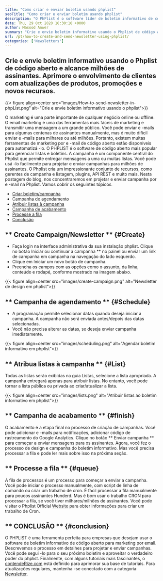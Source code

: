 ```yaml
---
title: "Como criar e enviar boletim usando phplist" 
seoTitle: "Como criar e enviar boletim usando phplist" 
description: "O PhPlist é o software líder de boletim informativo de código aberto para marketing por email. Este é o guia para iniciantes para criar e enviar campanhas de boletim informativo." 
date: Thu, 29 Oct 2020 18:30:18 +0000
author: Masood Anwer
summary: "Crie e envie boletim informativo usando o Phplist de código aberto e alcance milhões de assinantes. Aprimore o envolvimento de clientes com atualizações de produtos, promoções e novos recursos." 
url: /pt/how-to-create-and-send-newsletter-using-phplist/
categories: ['Newsletters']
---
```


## Crie e envie boletim informativo usando o Phplist de código aberto e alcance milhões de assinantes. Aprimore o envolvimento de clientes com atualizações de produtos, promoções e novos recursos.

{{< figure align=center src="images/How-to-send-newsletter-in-phpList.png" alt="Crie e envie boletim informativo usando o phplist">}}

O marketing é uma parte importante de qualquer negócio online ou offline. O email marketing é uma das ferramentas mais fáceis de marketing e transmitir uma mensagem a um grande público. Você pode enviar e -mails para algumas centenas de assinantes manualmente, mas é muito difícil enviar e -mails para milhares ou até milhões. Portanto, existem muitas ferramentas de marketing por e -mail de código aberto estão disponíveis para automatizá -lo.
O PHPLIST é o software de código aberto mais popular para gerenciar listas e boletins. A campanha é um componente central do Phplist que permite entregar mensagens a uma ou muitas listas. Você pode usá -lo facilmente para projetar e enviar campanhas para milhões de assinantes. O Phplist cria um impressionante conjunto de recursos, como gerentes de campanha e listagem, plugins, API REST e muito mais.
Nesta postagem do blog, nos concentraremos em projetar e enviar campanha por e -mail na Phplist. Vamos cobrir os seguintes tópicos.
  * [Criar boletim/campanha][2]
  * [Campanha de agendamento][3]
  * [Atribuir listas à campanha][4]
  * [Campanha de acabamento][5]
  * [Processe a fila][6]
  * [Conclusão][7]

## ** Create Campaign/Newsletter ** {#Create}
  * Faça login na interface administrativa da sua instalação phplist. Clique no botão Iniciar ou continuar a campanha ** no painel ou enviar um link de campanha em campanha na navegação do lado esquerdo.
  * Clique em Iniciar um novo botão de campanha.
  * Preencha os campos com as opções como o assunto, da linha, conteúdo e rodapé, conforme mostrado na imagem abaixo.

{{< figure align=center src="images/create-campaign.png" alt="Newsletter de design em phplist">}}


## ** Campanha de agendamento ** {#Schedule}
  * A programação permite selecionar datas quando deseja iniciar a campanha. A campanha não será enviada antes/depois das datas selecionadas.
  * Você não precisa alterar as datas, se deseja enviar campanha imediatamente.

{{< figure align=center src="images/scheduling.png" alt="Agendar boletim informativo em phplist">}}


## ** Atribua listas à campanha ** {#List}
Todas as listas serão exibidas na guia Listas, selecione a lista apropriada. A campanha entregará apenas para atribuir listas. No entanto, você pode tornar a lista pública ou privada ao criar/atualizar a lista.

{{< figure align=center src="images/lists.png" alt="Atribuir listas ao boletim informativo em phplist">}}


## ** Campanha de acabamento ** {#finish}
O acabamento é a etapa final no processo de criação de campanhas. Você pode adicionar e -mails para notificações, adicionar código de rastreamento do Google Analytics. Clique no botão ** Enviar campanha ** para começar a enviar mensagens para os assinantes. Agora, você fez o processo de design e campanha do boletim informativo. Mas você precisa processar a fila e pode ler mais sobre isso na próxima seção.

## ** Processe a fila ** {#queue}
A fila de processos é um processo para começar a enviar a campanha. Você pode iniciar o processo manualmente, com script de linha de comando ou criar um trabalho de cron. É fácil processar a fila manualmente para poucos assinantes Hunderd. Mas é bom usar o trabalho CRON para processar a fila, se você tiver milhares/milhões de assinantes. Você pode visitar o Phplist Official [Website][8] para obter informações para criar um trabalho de Cron.

## ** CONCLUSÃO ** {#conclusion}
O PHPLIST é uma ferramenta perfeita para empresas que desejam usar o software de boletim informativo de código aberto para marketing por email. Descrevemos o processo em detalhes para projetar e enviar campanhas. Você pode segui -lo para o seu próximo boletim e aproveitar o verdadeiro poder do phplist.
Finalmente, com alguns tutoriais mais fascinantes, o [contendeRize.com][9] está definido para aprimorar sua base de tutoriais. Para atualizações regulares, mantenha -se conectado com a categoria [Newsletter][10].

  
[1]: https://products.containerize.com/newsletter/phplist
[2]: #create
[3]: #schedule
[4]: #list
[5]: #finish
[6]: #queue
[7]: #conclusion
[8]: https://www.phplist.org/manual/books/phplist-manual/page/setting-up-your-cron
[9]: https://containerize.com
[10]: https://blog.containerize.com/category/newsletter/
